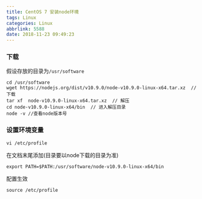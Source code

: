 ```yaml
---
title: CentOS 7 安装node环境
tags: Linux
categories: Linux
abbrlink: 5588
date: 2018-11-23 09:49:23
---
```

### 下载
假设存放的目录为`/usr/software`
```
cd /usr/software
wget https://nodejs.org/dist/v10.9.0/node-v10.9.0-linux-x64.tar.xz  // 下载
tar xf  node-v10.9.0-linux-x64.tar.xz  // 解压
cd node-v10.9.0-linux-x64/bin  // 进入解压目录
node -v //查看node版本号
```
<!-- more -->
### 设置环境变量
```
vi /etc/profile
```
在文档末尾添加(目录要以node下载的目录为准)
```
export PATH=$PATH:/usr/software/node-v10.9.0-linux-x64/bin
```
配置生效
```
source /etc/profile
```